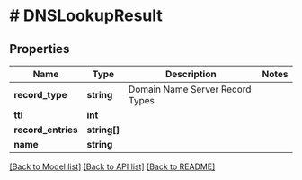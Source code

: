 # # DNSLookupResult

## Properties

Name | Type | Description | Notes
------------ | ------------- | ------------- | -------------
**record_type** | **string** | Domain Name Server Record Types | 
**ttl** | **int** |  | 
**record_entries** | **string[]** |  | 
**name** | **string** |  | 

[[Back to Model list]](../../README#documentation-for-models) [[Back to API list]](../../README#documentation-for-api-endpoints) [[Back to README]](../../README)


